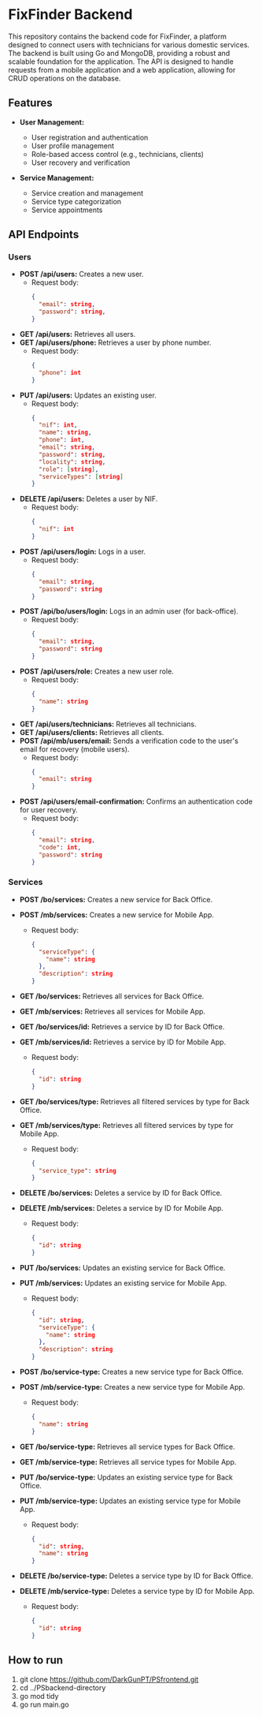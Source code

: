 # FixFinder Backend

This repository contains the backend code for FixFinder, a platform designed to connect users with technicians for various domestic services. The backend is built using Go and MongoDB, providing a robust and scalable foundation for the application. The API is designed to handle requests from a mobile application and a web application, allowing for CRUD operations on the database.

## Features

* **User Management:**
    * User registration and authentication
    * User profile management
    * Role-based access control (e.g., technicians, clients)
    * User recovery and verification

* **Service Management:**
    * Service creation and management
    * Service type categorization
    * Service appointments

## API Endpoints

### Users

* **POST /api/users:** Creates a new user.
    * Request body:
        ```json
        {
          "email": string,
          "password": string,
        }
        ```
* **GET /api/users:** Retrieves all users.
* **GET /api/users/phone:** Retrieves a user by phone number.
    * Request body:
        ```json
        {
          "phone": int
        }
        ```
* **PUT /api/users:** Updates an existing user.
    * Request body:
        ```json
        {
          "nif": int,
          "name": string,
          "phone": int,
          "email": string,
          "password": string,
          "locality": string,
          "role": [string],
          "serviceTypes": [string]
        }
        ```
* **DELETE /api/users:** Deletes a user by NIF.
    * Request body:
        ```json
        {
          "nif": int
        }
        ```
* **POST /api/users/login:** Logs in a user.
    * Request body:
        ```json
        {
          "email": string,
          "password": string
        }
        ```
* **POST /api/bo/users/login:** Logs in an admin user (for back-office).
    * Request body:
        ```json
        {
          "email": string,
          "password": string
        }
        ```
* **POST /api/users/role:** Creates a new user role.
    * Request body:
        ```json
        {
          "name": string
        }
        ```
* **GET /api/users/technicians:** Retrieves all technicians.
* **GET /api/users/clients:** Retrieves all clients.
* **POST /api/mb/users/email:** Sends a verification code to the user's email for recovery (mobile users).
    * Request body:
        ```json
        {
          "email": string
        }
        ```
* **POST /api/users/email-confirmation:** Confirms an authentication code for user recovery.
    * Request body:
        ```json
        {
          "email": string,
          "code": int,
          "password": string
        }
        ```

### Services

* **POST /bo/services:** Creates a new service for Back Office.
* **POST /mb/services:** Creates a new service for Mobile App.
    * Request body:
        ```json
        {
          "serviceType": {
            "name": string
          },
          "description": string
        }
        ```
* **GET /bo/services:** Retrieves all services for Back Office.
* **GET /mb/services:** Retrieves all services for Mobile App.

* **GET /bo/services/id:** Retrieves a service by ID for Back Office.
* **GET /mb/services/id:** Retrieves a service by ID for Mobile App.
    * Request body:
        ```json
        {
          "id": string
        }
        ```
* **GET /bo/services/type:** Retrieves all filtered services by type for Back Office.
* **GET /mb/services/type:** Retrieves all filtered services by type for Mobile App.
    * Request body:
        ```json
        {
          "service_type": string
        }
      ```      
* **DELETE /bo/services:** Deletes a service by ID for Back Office.
* **DELETE /mb/services:** Deletes a service by ID for Mobile App.
    * Request body:
        ```json
        {
          "id": string
        }
        ```
* **PUT /bo/services:** Updates an existing service for Back Office.
* **PUT /mb/services:** Updates an existing service for Mobile App.
    * Request body:
        ```json
        {
          "id": string,
          "serviceType": {
            "name": string
          },
          "description": string
        }
        ```
* **POST /bo/service-type:** Creates a new service type for Back Office.
* **POST /mb/service-type:** Creates a new service type for Mobile App.
    * Request body:
        ```json
        {
          "name": string
        }
        ```
* **GET /bo/service-type:** Retrieves all service types for Back Office.
* **GET /mb/service-type:** Retrieves all service types for Mobile App.
* **PUT /bo/service-type:** Updates an existing service type for Back Office.
* **PUT /mb/service-type:** Updates an existing service type for Mobile App.
    * Request body:
        ```json
        {
          "id": string,
          "name": string
        }
        ```
* **DELETE /bo/service-type:** Deletes a service type by ID for Back Office.
* **DELETE /mb/service-type:** Deletes a service type by ID for Mobile App.
    * Request body:
        ```json
        {
          "id": string
        }
        ```

## How to run

1. git clone https://github.com/DarkGunPT/PSfrontend.git
2. cd ../PSbackend-directory
3. go mod tidy
4. go run main.go